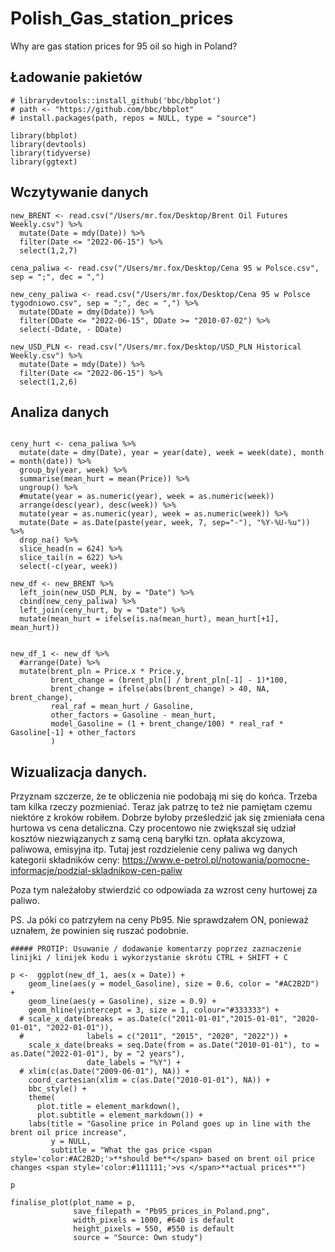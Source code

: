 # Polish_Gas_station_prices
Why are gas station prices for 95 oil so high in Poland?


## Ładowanie pakietów

``` {r}
# librarydevtools::install_github('bbc/bbplot')
# path <- "https://github.com/bbc/bbplot"
# install.packages(path, repos = NULL, type = "source")

library(bbplot)
library(devtools)
library(tidyverse)
library(ggtext)
```


## Wczytywanie danych

```{r}
new_BRENT <- read.csv("/Users/mr.fox/Desktop/Brent Oil Futures Weekly.csv") %>% 
  mutate(Date = mdy(Date)) %>% 
  filter(Date <= "2022-06-15") %>%
  select(1,2,7)

cena_paliwa <- read.csv("/Users/mr.fox/Desktop/Cena 95 w Polsce.csv", sep = ";", dec = ",") 

new_ceny_paliwa <- read.csv("/Users/mr.fox/Desktop/Cena 95 w Polsce tygodniowo.csv", sep = ";", dec = ",") %>% 
  mutate(DDate = dmy(Ddate)) %>% 
  filter(DDate <= "2022-06-15", DDate >= "2010-07-02") %>%
  select(-Ddate, - DDate)

new_USD_PLN <- read.csv("/Users/mr.fox/Desktop/USD_PLN Historical Weekly.csv") %>% 
  mutate(Date = mdy(Date)) %>% 
  filter(Date <= "2022-06-15") %>%
  select(1,2,6)
```


## Analiza danych

``` {r}

ceny_hurt <- cena_paliwa %>%
  mutate(date = dmy(Date), year = year(date), week = week(date), month = month(date)) %>%
  group_by(year, week) %>%
  summarise(mean_hurt = mean(Price)) %>%
  ungroup() %>%
  #mutate(year = as.numeric(year), week = as.numeric(week)) 
  arrange(desc(year), desc(week)) %>%
  mutate(year = as.numeric(year), week = as.numeric(week)) %>%
  mutate(Date = as.Date(paste(year, week, 7, sep="-"), "%Y-%U-%u")) %>%
  drop_na() %>%
  slice_head(n = 624) %>%
  slice_tail(n = 622) %>%
  select(-c(year, week))
  
new_df <- new_BRENT %>%
  left_join(new_USD_PLN, by = "Date") %>%
  cbind(new_ceny_paliwa) %>%
  left_join(ceny_hurt, by = "Date") %>%
  mutate(mean_hurt = ifelse(is.na(mean_hurt), mean_hurt[+1], mean_hurt))


new_df_1 <- new_df %>%
  #arrange(Date) %>%
  mutate(brent_pln = Price.x * Price.y,
         brent_change = (brent_pln[] / brent_pln[-1] - 1)*100,
         brent_change = ifelse(abs(brent_change) > 40, NA, brent_change),
         real_raf = mean_hurt / Gasoline,
         other_factors = Gasoline - mean_hurt,
         model_Gasoline = (1 + brent_change/100) * real_raf * Gasoline[-1] + other_factors
         )
```


## Wizualizacja danych. 

Przyznam szczerze, że te obliczenia nie podobają mi się do końca. Trzeba tam kilka rzeczy pozmieniać. Teraz jak patrzę to też nie pamiętam czemu niektóre z kroków robiłem. Dobrze byłoby prześledzić jak się zmieniała cena hurtowa vs cena detaliczna. Czy procentowo nie zwiększał się udział kosztów niezwiązanych z samą ceną baryłki tzn. opłata akcyzowa, paliwowa, emisyjna itp. Tutaj jest rozdzielenie ceny paliwa wg danych kategorii składników ceny: https://www.e-petrol.pl/notowania/pomocne-informacje/podzial-skladnikow-cen-paliw

Poza tym należałoby stwierdzić co odpowiada za wzrost ceny hurtowej za paliwo. 

PS. Ja póki co patrzyłem na ceny Pb95. Nie sprawdzałem ON, ponieważ uznałem, że powinien się ruszać podobnie.

``` {r}
##### PROTIP: Usuwanie / dodawanie komentarzy poprzez zaznaczenie linijki / linijek kodu i wykorzystanie skrótu CTRL + SHIFT + C

p <-  ggplot(new_df_1, aes(x = Date)) +
    geom_line(aes(y = model_Gasoline), size = 0.6, color = "#AC2B2D") +
    geom_line(aes(y = Gasoline), size = 0.9) +
    geom_hline(yintercept = 3, size = 1, colour="#333333") +
  # scale_x_date(breaks = as.Date(c("2011-01-01","2015-01-01", "2020-01-01", "2022-01-01")),
  #              labels = c("2011", "2015", "2020", "2022")) +
    scale_x_date(breaks = seq.Date(from = as.Date("2010-01-01"), to = as.Date("2022-01-01"), by = "2 years"),
                 date_labels = "%Y") +
  # xlim(c(as.Date("2009-06-01"), NA)) +
    coord_cartesian(xlim = c(as.Date("2010-01-01"), NA)) +
    bbc_style() +
    theme(
      plot.title = element_markdown(),
      plot.subtitle = element_markdown()) +
    labs(title = "Gasoline price in Poland goes up in line with the  brent oil price increase", 
         y = NULL, 
         subtitle = "What the gas price <span style='color:#AC2B2D;'>**should be**</span> based on brent oil price changes <span style='color:#111111;'>vs </span>**actual prices**") 
    
p

finalise_plot(plot_name = p,
              save_filepath = "Pb95_prices_in_Poland.png",
              width_pixels = 1000, #640 is default
              height_pixels = 550, #550 is default
              source = "Source: Own study")
```
